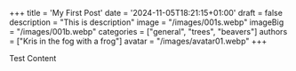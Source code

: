 +++
title = 'My First Post'
date = '2024-11-05T18:21:15+01:00'
draft = false
description = "This is description"
image = "/images/001s.webp"
imageBig = "/images/001b.webp"
categories = ["general", "trees", "beavers"]
authors = ["Kris in the fog with a frog"]
avatar = "/images/avatar01.webp"
+++

Test Content